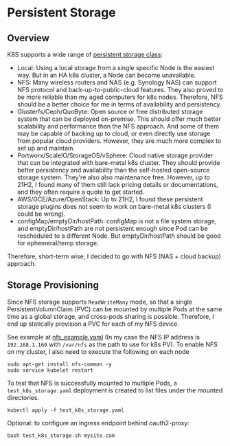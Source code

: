 # Persistent Storage

## Overview

K8S supports a wide range of
[persistent storage class](https://kubernetes.io/docs/concepts/storage/storage-classes/):
* Local: Using a local storage from a single specific Node is the easiest way. But in an
  HA k8s cluster, a Node can become unavailable.
* NFS: Many wireless routers and NAS (e.g. Synology NAS) can support NFS protocol and
  back-up-to-public-cloud features. They also proved to be more reliable than my aged
  computers for k8s nodes. Therefore, NFS should be a better choice for me in terms of
  availability and persistency.
* Glusterfs/Ceph/QuoByte: Open source or free distributed storage system that can be deployed
  on-premise. This should offer much better scalability and performance than the NFS approach.
  And some of them may be capable of backing up to cloud, or even directly use storage from
  popular cloud providers. However, they are much more complex to set up and maintain.
* Portworx/ScaleIO/StorageOS/vSphere: Cloud native storage provider that can be integrated
  with bare-metal k8s cluster. They should provide better persistency and availability than
  the self-hosted open-source storage system. They're also also maintenance free.
  However, up to 21H2, I found many of them still lack pricing details or documentations,
  and they often require a quote to get started.
* AWS/GCE/Azure/OpenStack: Up to 21H2, I found these persistent storage plugins
  does not seem to work on bare-metal k8s clusters (I could be wrong).
* configMap/emptyDir/hostPath: configMap is not a file system storage, and
  emptyDir/hostPath are not persistent enough since Pod can be rescheduled to a different
  Node. But emptyDir/hostPath should be good for ephemeral/temp storage.

Therefore, short-term wise, I decided to go with NFS (NAS + cloud backup) approach.

## Storage Provisioning

Since NFS storage supports `ReadWriteMany` mode, so that a single PersistentVolumnClaim (PVC)
can be mounted by multiple Pods at the same time as a global storage, and cross-pods sharing
is possible. Therefore, I end up statically provision a PVC for each of my NFS device.

See example at [nfs_example.yaml](./nfs_example.yaml) (In my case the NFS IP address is
`192.168.1.160` with `/var/nfs` as the path to use for k8s PV). To enable NFS on my cluster,
I also need to execute the following on each node

```shell
sudo apt-get install nfs-common -y
sudo service kubelet restart
```

To test that NFS is successfully mounted to multiple Pods, a `test_k8s_storage.yaml` deployment
is created to list files under the mounted directories.

```shell
kubectl apply -f test_k8s_storage.yaml
```

Optional: to configure an ingress endpoint behind oauth2-proxy:

```shell
bash test_k8s_storage.sh mysite.com
```
